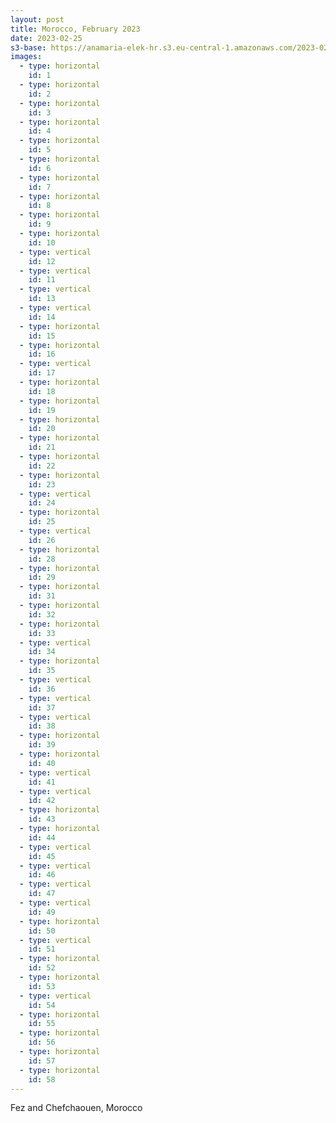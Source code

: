 ```yaml
---
layout: post
title: Morocco, February 2023
date: 2023-02-25
s3-base: https://anamaria-elek-hr.s3.eu-central-1.amazonaws.com/2023-02-25-morocco
images:
  - type: horizontal
    id: 1
  - type: horizontal
    id: 2
  - type: horizontal
    id: 3
  - type: horizontal
    id: 4
  - type: horizontal
    id: 5
  - type: horizontal
    id: 6
  - type: horizontal
    id: 7
  - type: horizontal
    id: 8
  - type: horizontal
    id: 9
  - type: horizontal
    id: 10
  - type: vertical
    id: 12
  - type: vertical
    id: 11
  - type: vertical
    id: 13
  - type: vertical
    id: 14
  - type: horizontal
    id: 15
  - type: horizontal
    id: 16
  - type: vertical
    id: 17
  - type: horizontal
    id: 18
  - type: horizontal
    id: 19
  - type: horizontal
    id: 20
  - type: horizontal
    id: 21
  - type: horizontal
    id: 22
  - type: horizontal
    id: 23
  - type: vertical
    id: 24
  - type: horizontal
    id: 25
  - type: vertical
    id: 26
  - type: horizontal
    id: 28
  - type: horizontal
    id: 29
  - type: horizontal
    id: 31
  - type: horizontal
    id: 32
  - type: horizontal
    id: 33
  - type: vertical
    id: 34
  - type: horizontal
    id: 35
  - type: vertical
    id: 36
  - type: vertical
    id: 37
  - type: vertical
    id: 38
  - type: horizontal
    id: 39
  - type: horizontal
    id: 40
  - type: vertical
    id: 41
  - type: vertical
    id: 42
  - type: horizontal
    id: 43
  - type: horizontal
    id: 44
  - type: vertical
    id: 45
  - type: vertical
    id: 46
  - type: vertical
    id: 47
  - type: vertical
    id: 49
  - type: horizontal
    id: 50
  - type: vertical
    id: 51
  - type: horizontal
    id: 52
  - type: horizontal
    id: 53
  - type: vertical
    id: 54
  - type: horizontal
    id: 55
  - type: horizontal
    id: 56
  - type: horizontal
    id: 57
  - type: horizontal
    id: 58
---
```


Fez and Chefchaouen, Morocco